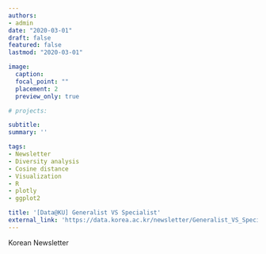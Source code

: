 ```yaml
---
authors:
- admin
date: "2020-03-01"
draft: false
featured: false
lastmod: "2020-03-01"

image:
  caption: 
  focal_point: ""
  placement: 2
  preview_only: true

# projects: 

subtitle: 
summary: ''

tags:
- Newsletter
- Diversity analysis
- Cosine distance
- Visualization
- R
- plotly
- ggplot2

title: '[Data@KU] Generalist VS Specialist'
external_link: 'https://data.korea.ac.kr/newsletter/Generalist_VS_Specialist.html'
---
```


Korean Newsletter
